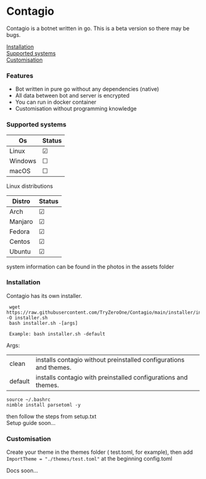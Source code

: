 # Contagio

Contagio is a botnet written in go.
This is a beta version so there may be bugs.


[Installation](#installation)  
[Supported systems](#supported-systems)  
[Customisation](#customisation)



### Features


- Bot written in pure go without any dependencies (native)
- All data between bot and server is encrypted
- You can run in docker container
- Customisation without programming knowledge



### Supported systems
| Os     | Status   |
|-------------|-------------|
| Linux       | &#9745;     |
| Windows     | &#9744;     |
| macOS       | &#9744;     |

Linux distributions

| Distro     | Status   |
|-------------|-------------|
| Arch        | &#9745;     |
| Manjaro        | &#9745;     |
| Fedora        | &#9745;     |
| Centos        | &#9745;     |
| Ubuntu     | &#9745;     |


system information can be found in the photos in the assets folder




### Installation
Contagio has its own installer. 
```
 wget https://raw.githubusercontent.com/TryZeroOne/Contagio/main/installer/installer.sh -O installer.sh
 bash installer.sh -[args]

 Example: bash installer.sh -default
```	   

Args:	 

|   |  |
| ------------- | ------------- |
| clean  | installs contagio without preinstalled configurations and themes. |
|  default  | installs contagio with preinstalled configurations and themes.  |


```
source ~/.bashrc 
nimble install parsetoml -y
```

then follow the steps from setup.txt  
Setup guide soon...

### Customisation
Create your theme in the themes folder ( test.toml, for example), then add `ImportTheme = "./themes/test.toml"` at the beginning 
config.toml 

Docs soon...
